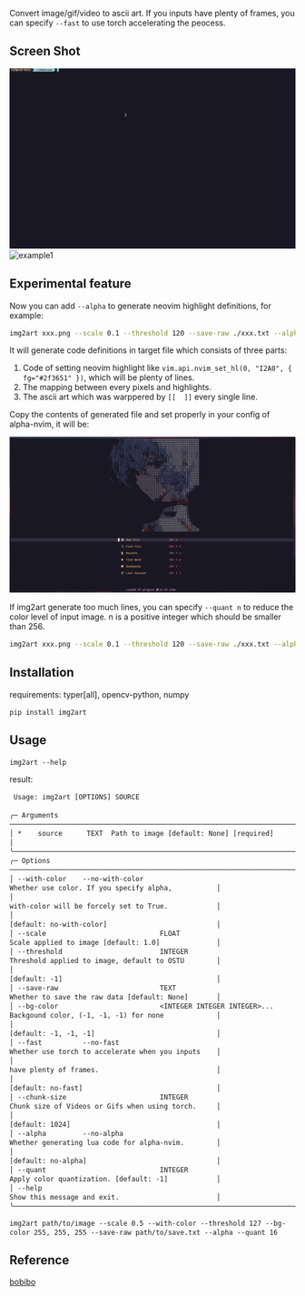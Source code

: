 Convert image/gif/video to ascii art. If you inputs have plenty of frames, you can specify `--fast` to use torch accelerating the peocess.

## Screen Shot

![example](./assets/example.gif)
![example1](./assets/example2.gif)

## Experimental feature

Now you can add `--alpha` to generate neovim highlight definitions, for example:

```sh
img2art xxx.png --scale 0.1 --threshold 120 --save-raw ./xxx.txt --alpha
```

It will generate code definitions in target file which consists of three parts:

1. Code of setting neovim highlight like `vim.api.nvim_set_hl(0, "I2A0", { fg="#2f3651" })`, which will be plenty of lines.
2. The mapping between every pixels and highlights.
3. The ascii art which was warppered by `[[  ]]` every single line.

Copy the contents of generated file and set properly in your config of alpha-nvim, it will be:

![example2](./assets/example3.png)

If img2art generate too much lines, you can specify `--quant n` to reduce the color level of input image. n is a positive integer which should be smaller than 256.

```sh
img2art xxx.png --scale 0.1 --threshold 120 --save-raw ./xxx.txt --alpha --quant 16
```

## Installation

requirements: typer[all], opencv-python, numpy

```
pip install img2art
```

## Usage

```
img2art --help
```

result:

```
 Usage: img2art [OPTIONS] SOURCE

╭─ Arguments ─────────────────────────────────────────────────────────────────────────────────────────────────────────╮
│ *    source      TEXT  Path to image [default: None] [required]                                                     │
╰─────────────────────────────────────────────────────────────────────────────────────────────────────────────────────╯
╭─ Options ───────────────────────────────────────────────────────────────────────────────────────────────────────────╮
│ --with-color    --no-with-color                                  Whether use color. If you specify alpha,           │
│                                                                  with-color will be forcely set to True.            │
│                                                                  [default: no-with-color]                           │
│ --scale                            FLOAT                         Scale applied to image [default: 1.0]              │
│ --threshold                        INTEGER                       Threshold applied to image, default to OSTU        │
│                                                                  [default: -1]                                      │
│ --save-raw                         TEXT                          Whether to save the raw data [default: None]       │
│ --bg-color                         <INTEGER INTEGER INTEGER>...  Backgound color, (-1, -1, -1) for none             │
│                                                                  [default: -1, -1, -1]                              │
│ --fast          --no-fast                                        Whether use torch to accelerate when you inputs    │
│                                                                  have plenty of frames.                             │
│                                                                  [default: no-fast]                                 │
│ --chunk-size                       INTEGER                       Chunk size of Videos or Gifs when using torch.     │
│                                                                  [default: 1024]                                    │
│ --alpha         --no-alpha                                       Whether generating lua code for alpha-nvim.        │
│                                                                  [default: no-alpha]                                │
│ --quant                            INTEGER                       Apply color quantization. [default: -1]            │
│ --help                                                           Show this message and exit.                        │
╰─────────────────────────────────────────────────────────────────────────────────────────────────────────────────────╯
```

```
img2art path/to/image --scale 0.5 --with-color --threshold 127 --bg-color 255, 255, 255 --save-raw path/to/save.txt --alpha --quant 16
```

## Reference

[bobibo](https://github.com/orzation/bobibo)
